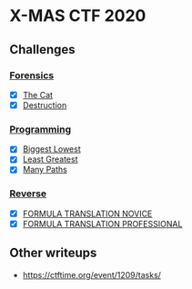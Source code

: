 # X-MAS CTF 2020

## Challenges

### [Forensics](forensics/)
- [x] [The Cat](forensics/the%20cat)
- [x] [Destruction](forensics/destruction)

### [Programming](forensics/)
- [x] [Biggest Lowest](programming/biggest%20lowest)
- [x] [Least Greatest](programming/least%20greatest)
- [x] [Many Paths](programming/many%20paths)

### [Reverse](reverse/)
- [x] [FORMULA TRANSLATION NOVICE](reverse/formula%20translation%20novice)
- [x] [FORMULA TRANSLATION PROFESSIONAL](reverse/formula%20translation%20professional)

## Other writeups
* https://ctftime.org/event/1209/tasks/
